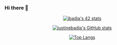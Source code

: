 ### Hi there 👋

[<p align="center"> ![jbadia's 42 stats](https://badge42.vercel.app/api/v2/claqxhwi900590gl56qgoqz1c/stats?cursusId=21&coalitionId=242)](https://github.com/JaeSeoKim/badge42)
[<p align="center">![justinebadia's GitHub stats](https://github-readme-stats.vercel.app/api?username=justinebadia&hide=issues,contribs&show_icons=true&theme=radical)](https://github.com/justinebadia)  
[<p align="center">![Top Langs](https://github-readme-stats.vercel.app/api/top-langs/?username=justinebadia&layout=compact)](https://github.com/justinebadia)

<!--
**justinebadia/justinebadia** is a ✨ _special_ ✨ repository because its `README.md` (this file) appears on your GitHub profile.

Here are some ideas to get you started:

- 🔭 I’m currently working on ...
- 🌱 I’m currently learning ...
- 👯 I’m looking to collaborate on ...
- 🤔 I’m looking for help with ...
- 💬 Ask me about ...
- 📫 How to reach me: ...
- 😄 Pronouns: ...
- ⚡ Fun fact: ...
-->
